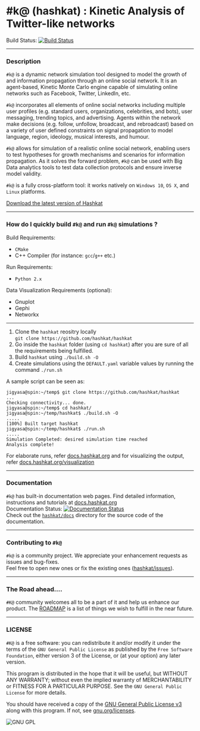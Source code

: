 # #k@ (hashkat) : Kinetic Analysis of Twitter-like networks

Build Status: [![Build Status](https://travis-ci.org/hashkat/hashkat.svg?branch=master)](https://travis-ci.org/hashkat/hashkat)

***

### Description
`#k@` is a dynamic network simulation tool designed to model the growth of and information propagation through an online social network. It is an agent-based, Kinetic Monte Carlo engine capable of simulating online networks such as Facebook, Twitter, LinkedIn, etc.

`#k@` incorporates all elements of online social networks including multiple user profiles (e.g. standard users, organizations, celebrities, and bots), user messaging, trending topics, and advertising. Agents within the network make decisions (e.g. follow, unfollow, broadcast, and rebroadcast) based on a variety of user defined constraints on signal propagation to model language, region, ideology, musical interests, and humour.

`#k@` allows for simulation of a realistic online social network, enabling users to test hypotheses for growth mechanisms and scenarios for information propagation. As it solves the forward problem, `#k@` can be used with Big Data analytics tools to test data collection protocols and ensure inverse model validity.

`#k@` is a fully cross-platform tool: it works natively on `Windows 10`, `OS X`, and `Linux` platforms.

[Download the latest version of Hashkat](https://github.com/hashkat/hashkat/archive/master.zip)

***

### How do I quickly build `#k@` and run `#k@` simulations ?

Build Requirements:
* `CMake`
* C++ Compiler (for instance: `gcc`/`g++` etc.)

Run Requirements:
* `Python 2.x`

Data Visualization Requirements (optional):
* Gnuplot
* Gephi
* Networkx

***

1. Clone the `hashkat` reositry locally<br>`git clone https://github.com/hashkat/hashkat`
2. Go inside the `hashkat` folder (using `cd hashkat`) after you are sure of all the requirements being fulfilled.
3. Build `hashkat` using `./build.sh -O`
4. Create simulations using the `DEFAULT.yaml` variable values by running the command `./run.sh`

A sample script can be seen as:
```
jigyasa@spin:~/temp$ git clone https://github.com/hashkat/hashkat
...
Checking connectivity... done.
jigyasa@spin:~/temp$ cd hashkat/
jigyasa@spin:~/temp/hashkat$ ./build.sh -O
.....
[100%] Built target hashkat
jigyasa@spin:~/temp/hashkat$ ./run.sh
.....
Simulation Completed: desired simulation time reached
Analysis complete!
```

For elaborate runs, refer [docs.hashkat.org](http://docs.hashkat.org/en/latest/) and for visualizing the output, refer [docs.hashkat.org/visualization](http://docs.hashkat.org/en/latest/visualization/)

***
### Documentation
`#k@` has built-in documentation web pages. Find detailed information, instructions and tutorials at [docs.hashkat.org](http://docs.hashkat.org/en/latest/)
<br>Documentation Status: [![Documentation Status](https://readthedocs.org/projects/hashkat/badge/?version=latest)](https://readthedocs.org/projects/hashkat/?badge=latest)
<br>Check out the [`hashkat/docs`](https://github.com/hashkat/hashkat/tree/master/docs) directory for the source code of the documentation.

***

### Contributing to `#k@`

`#k@` is a community project. We appreciate your enhancement requests as issues and bug-fixes. 
<br>Feel free to open new ones or fix the existing ones ([hashkat/issues](https://github.com/hashkat/hashkat/issues)).

***

### The Road ahead....
`#K@` community welcomes all to be a part of it and help us enhance our product. The [ROADMAP](https://github.com/hashkat/hashkat/blob/master/ROADMAP.md) is a list of things we wish to fulfill in the near future.

***

### LICENSE

`#K@` is a free software: you can redistribute it and/or modify it under the terms of the `GNU General Public License` as published by the `Free Software Foundation`, either version 3 of the License, or (at your option) any later version.

This program is distributed in the hope that it will be useful, but WITHOUT ANY WARRANTY; without even the implied warranty of MERCHANTABILITY or FITNESS FOR A PARTICULAR PURPOSE. See the `GNU General Public License` for more details.

You should have received a copy of the [GNU General Public License v3](https://github.com/hashkat/hashkat/blob/master/LICENSE.md) along with this program. If not, see [gnu.org/licenses](http://www.gnu.org/licenses/).

![GNU GPL](https://www.gnu.org/graphics/gplv3-88x31.png)
